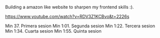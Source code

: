 Building a amazon like website to sharpen my frontend skills :).

https://www.youtube.com/watch?v=RDV3Z1KCBvo&t=2226s

Min 37. Primera sesion
Min 1:01. Segunda sesion
Min 1:22. Tercera sesion
Min 1:34. Cuarta sesion
Min 1:55. Quinta sesion
